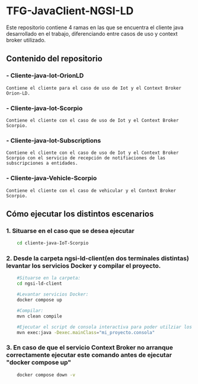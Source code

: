 # TFG-JavaClient-NGSI-LD

Este repositorio contiene 4 ramas en las que se encuentra el cliente java desarrollado en el trabajo, diferenciando entre casos de uso y context broker utilizado.

## Contenido del repositorio

### - Cliente-java-Iot-OrionLD

    Contiene el cliente para el caso de uso de Iot y el Context Broker Orion-LD.

### - Cliente-java-Iot-Scorpio

    Contiene el cliente con el caso de uso de Iot y el Context Broker Scorpio.

### - Cliente-java-Iot-Subscriptions

    Contiene el cliente con el caso de uso de Iot y el Context Broker Scorpio con el servicio de recepción de notifiaciones de las subscripciones a entidades.

### - Cliente-java-Vehicle-Scorpio

    Contiene el cliente con el caso de vehicular y el Context Broker Scorpio.


## Cómo ejecutar los distintos escenarios

### 1. Situarse en el caso que se desea ejecutar
```bash
    cd cliente-java-IoT-Scorpio
```
### 2. Desde la carpeta ngsi-ld-client(en dos terminales distintas) levantar los servicios Docker y compilar el proyecto.
```bash
    #Situarse en la carpeta:
    cd ngsi-ld-client

    #Levantar servicios Docker:
    docker compose up 

    #Compilar:
    mvn clean compile 

    #Ejecutar el script de consola interactiva para poder utilziar los diferentes scripts de prueba del cliente
    mvn exec:java -Dexec.mainClass="mi_proyecto.consola"
```

### 3. En caso de que el servicio Context Broker no arranque correctamente ejecutar este comando antes de ejecutar "docker compose up"

```bash
    docker compose down -v
```
